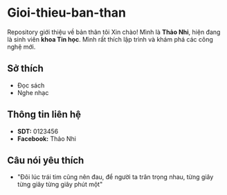 # Gioi-thieu-ban-than
Repository giới thiệu về bản thân tôi
Xin chào! Mình là **Thảo Nhi**, hiện đang là sinh viên **khoa Tin học**. Mình rất thích lập trình và khám phá các công nghệ mới.
## Sở thích
- Đọc sách
- Nghe nhạc
## Thông tin liên hệ
- **SDT:** 0123456
- **Facebook:** Thảo Nhi
## Câu nói yêu thích
- "Đôi lúc trái tim cũng nên đau, để người ta trân trọng nhau, từng giây từng giây từng giây phút một"